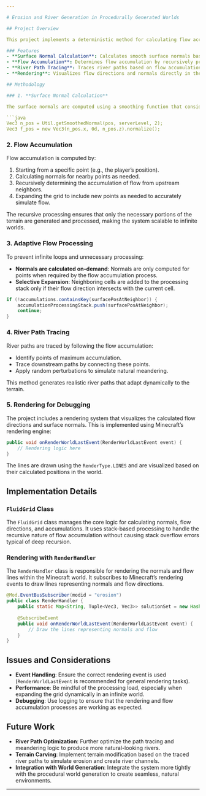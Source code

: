 ```yaml
---

# Erosion and River Generation in Procedurally Generated Worlds

## Project Overview

This project implements a deterministic method for calculating flow accumulation and generating river paths in a procedurally generated, potentially infinite world. The core idea is to simulate natural erosion and water flow using surface normals, flow accumulation, and adaptive procedural generation.

### Features
- **Surface Normal Calculation**: Calculates smooth surface normals based on local terrain.
- **Flow Accumulation**: Determines flow accumulation by recursively processing upstream neighbors, ensuring that each position only uses the necessary context.
- **River Path Tracing**: Traces river paths based on flow accumulation and dynamically generates terrain as needed.
- **Rendering**: Visualizes flow directions and normals directly in the game world for debugging purposes.

## Methodology

### 1. **Surface Normal Calculation**

The surface normals are computed using a smoothing function that considers surrounding terrain points within a specified radius. These normals are then projected onto the xz-plane to determine the primary flow direction at each point.

```java
Vec3 n_pos = Util.getSmoothedNormal(pos, serverLevel, 2);
Vec3 f_pos = new Vec3(n_pos.x, 0d, n_pos.z).normalize();
```

### 2. **Flow Accumulation**

Flow accumulation is computed by:
1. Starting from a specific point (e.g., the player’s position).
2. Calculating normals for nearby points as needed.
3. Recursively determining the accumulation of flow from upstream neighbors.
4. Expanding the grid to include new points as needed to accurately simulate flow.

The recursive processing ensures that only the necessary portions of the terrain are generated and processed, making the system scalable to infinite worlds.

### 3. **Adaptive Flow Processing**

To prevent infinite loops and unnecessary processing:
- **Normals are calculated on-demand**: Normals are only computed for points when required by the flow accumulation process.
- **Selective Expansion**: Neighboring cells are added to the processing stack only if their flow direction intersects with the current cell.

```java
if (!accumulations.containsKey(surfacePosAtNeighbor)) {
    accumulationProcessingStack.push(surfacePosAtNeighbor);
    continue;
}
```

### 4. **River Path Tracing**

River paths are traced by following the flow accumulation:
- Identify points of maximum accumulation.
- Trace downstream paths by connecting these points.
- Apply random perturbations to simulate natural meandering.

This method generates realistic river paths that adapt dynamically to the terrain.

### 5. **Rendering for Debugging**

The project includes a rendering system that visualizes the calculated flow directions and surface normals. This is implemented using Minecraft’s rendering engine:

```java
public void onRenderWorldLastEvent(RenderWorldLastEvent event) {
    // Rendering logic here
}
```

The lines are drawn using the `RenderType.LINES` and are visualized based on their calculated positions in the world.

## Implementation Details

### `FluidGrid` Class

The `FluidGrid` class manages the core logic for calculating normals, flow directions, and accumulations. It uses stack-based processing to handle the recursive nature of flow accumulation without causing stack overflow errors typical of deep recursion.

### Rendering with `RenderHandler`

The `RenderHandler` class is responsible for rendering the normals and flow lines within the Minecraft world. It subscribes to Minecraft’s rendering events to draw lines representing normals and flow directions.

```java
@Mod.EventBusSubscriber(modid = "erosion")
public class RenderHandler {
    public static Map<String, Tuple<Vec3, Vec3>> solutionSet = new HashMap<>();
    
    @SubscribeEvent
    public void onRenderWorldLastEvent(RenderWorldLastEvent event) {
        // Draw the lines representing normals and flow
    }
}
```

## Issues and Considerations

- **Event Handling**: Ensure the correct rendering event is used (`RenderWorldLastEvent` is recommended for general rendering tasks).
- **Performance**: Be mindful of the processing load, especially when expanding the grid dynamically in an infinite world.
- **Debugging**: Use logging to ensure that the rendering and flow accumulation processes are working as expected.

## Future Work

- **River Path Optimization**: Further optimize the path tracing and meandering logic to produce more natural-looking rivers.
- **Terrain Carving**: Implement terrain modification based on the traced river paths to simulate erosion and create river channels.
- **Integration with World Generation**: Integrate the system more tightly with the procedural world generation to create seamless, natural environments.

---
```

